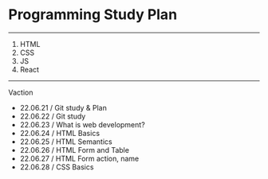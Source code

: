 # Programming Study Plan

---

1. HTML
2. CSS
3. JS
4. React

---

Vaction

- 22.06.21 / Git study & Plan
- 22.06.22 / Git study
- 22.06.23 / What is web development?
- 22.06.24 / HTML Basics
- 22.06.25 / HTML Semantics
- 22.06.26 / HTML Form and Table
- 22.06.27 / HTML Form action, name
- 22.06.28 / CSS Basics
